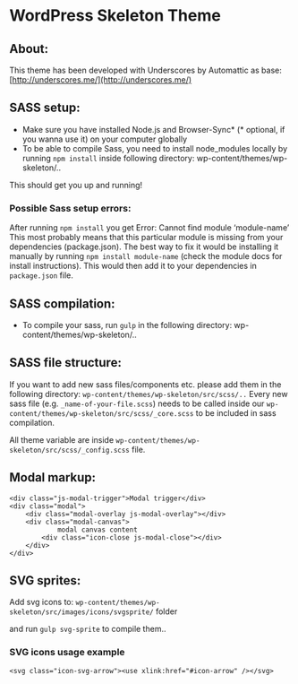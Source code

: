 
# WordPress Skeleton Theme


## About:
This theme has been developed with Underscores by Automattic as base: [http://underscores.me/](http://underscores.me/)


## SASS setup:
- Make sure you have installed Node.js and Browser-Sync* (* optional, if you wanna use it) on your computer globally
- To be able to compile Sass, you need to install node_modules locally by running `npm install` inside following directory:  wp-content/themes/wp-skeleton/.. 

This should get you up and running!


### Possible Sass setup errors:
After running `npm install` you get Error: Cannot find module ‘module-name’
This most probably means that this particular module is missing from your dependencies (package.json). The best way to fix it would be installing it manually by running `npm install module-name` (check the module docs for install instructions). This would then add it to your dependencies in `package.json` file.


## SASS compilation:
- To compile your sass, run `gulp` in the following directory: wp-content/themes/wp-skeleton/..


## SASS file structure:
If you want to add new sass files/components etc. please add them in the following directory: `wp-content/themes/wp-skeleton/src/scss/..`
Every new sass file (e.g. `_name-of-your-file.scss`) needs to be called inside our `wp-content/themes/wp-skeleton/src/scss/_core.scss` to be included in sass compilation.

All theme variable are inside `wp-content/themes/wp-skeleton/src/scss/_config.scss` file.


## Modal markup:
```
<div class="js-modal-trigger">Modal trigger</div>
<div class="modal">
    <div class="modal-overlay js-modal-overlay"></div>
    <div class="modal-canvas">
            modal canvas content
        <div class="icon-close js-modal-close"></div>
    </div>
</div>
```

## SVG sprites:
Add svg icons to: `wp-content/themes/wp-skeleton/src/images/icons/svgsprite/` folder

and run `gulp svg-sprite` to compile them..

### SVG icons usage example
`<svg class="icon-svg-arrow"><use xlink:href="#icon-arrow" /></svg>`
